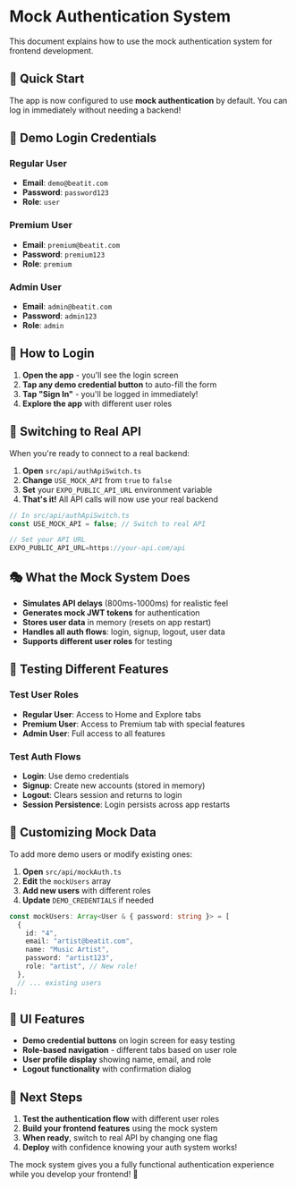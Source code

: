 # Mock Authentication System

This document explains how to use the mock authentication system for frontend development.

## 🎯 Quick Start

The app is now configured to use **mock authentication** by default. You can log in immediately without needing a backend!

## 🔑 Demo Login Credentials

### Regular User

- **Email**: `demo@beatit.com`
- **Password**: `password123`
- **Role**: `user`

### Premium User

- **Email**: `premium@beatit.com`
- **Password**: `premium123`
- **Role**: `premium`

### Admin User

- **Email**: `admin@beatit.com`
- **Password**: `admin123`
- **Role**: `admin`

## 🚀 How to Login

1. **Open the app** - you'll see the login screen
2. **Tap any demo credential button** to auto-fill the form
3. **Tap "Sign In"** - you'll be logged in immediately!
4. **Explore the app** with different user roles

## 🔄 Switching to Real API

When you're ready to connect to a real backend:

1. **Open** `src/api/authApiSwitch.ts`
2. **Change** `USE_MOCK_API` from `true` to `false`
3. **Set** your `EXPO_PUBLIC_API_URL` environment variable
4. **That's it!** All API calls will now use your real backend

```typescript
// In src/api/authApiSwitch.ts
const USE_MOCK_API = false; // Switch to real API

// Set your API URL
EXPO_PUBLIC_API_URL=https://your-api.com/api
```

## 🎭 What the Mock System Does

- **Simulates API delays** (800ms-1000ms) for realistic feel
- **Generates mock JWT tokens** for authentication
- **Stores user data** in memory (resets on app restart)
- **Handles all auth flows**: login, signup, logout, user data
- **Supports different user roles** for testing

## 🧪 Testing Different Features

### Test User Roles

- **Regular User**: Access to Home and Explore tabs
- **Premium User**: Access to Premium tab with special features
- **Admin User**: Full access to all features

### Test Auth Flows

- **Login**: Use demo credentials
- **Signup**: Create new accounts (stored in memory)
- **Logout**: Clears session and returns to login
- **Session Persistence**: Login persists across app restarts

## 🔧 Customizing Mock Data

To add more demo users or modify existing ones:

1. **Open** `src/api/mockAuth.ts`
2. **Edit** the `mockUsers` array
3. **Add new users** with different roles
4. **Update** `DEMO_CREDENTIALS` if needed

```typescript
const mockUsers: Array<User & { password: string }> = [
  {
    id: "4",
    email: "artist@beatit.com",
    name: "Music Artist",
    password: "artist123",
    role: "artist", // New role!
  },
  // ... existing users
];
```

## 🎨 UI Features

- **Demo credential buttons** on login screen for easy testing
- **Role-based navigation** - different tabs based on user role
- **User profile display** showing name, email, and role
- **Logout functionality** with confirmation dialog

## 🚀 Next Steps

1. **Test the authentication flow** with different user roles
2. **Build your frontend features** using the mock system
3. **When ready**, switch to real API by changing one flag
4. **Deploy** with confidence knowing your auth system works!

The mock system gives you a fully functional authentication experience while you develop your frontend! 🎉

